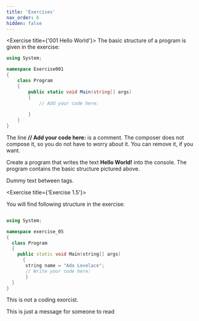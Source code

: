 ```yaml
---
title: 'Exercises'
nav_order: 6
hidden: false
---
```


<Exercise title={'001 Hello World'}>
The basic structure of a program is given in the exercise:

```cs
using System;

namespace Exercise001
{
    class Program
    {
        public static void Main(string[] args)
        {
            // Add your code here:
            
        }
    }
}
```

The line **// Add your code here:** is a comment. The composer does not compose it, so you do not have to worry about it. You can remove it, if you want.

Create a program that writes the text **Hello World!** into the console. The program contains the basic structure pictured above.

</Exercise>

Dummy text between tags.

<Exercise title={'Exercise 1.5'}>

You will find following structure in the exercise:

```cpp

using System;

namespace exercise_05
{
  class Program
  {
    public static void Main(string[] args)
      {
       string name = "Ada Lovelace";
       // Write your code here:
       }
  }
}
```

This is not a coding exorcist.
</Exercise>

<Note>This is just a message for someone to read</Note>
